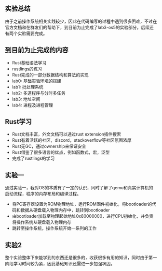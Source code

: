 ## 实验总结

由于之前操作系统相关实践较少，因此在代码编写的过程中遇到很多困难，不过在官方文档和在群友们的帮助下，到目前为止完成了lab3-os5的实验部分，后续还有两个实验需要完成。

## 到目前为止完成的内容

* Rust基础语法学习
* rustlings的练习
* Rust完成的一部分数据结构和算法的实现
* lab0: 基础实验环境的搭建
* lab1: 批处理系统
* lab2: 多道程序与分时多任务
* lab3: 地址空间
* lab4: 进程及进程管理

## Rust学习
* Rust文档丰富，外文文档可以通过rust extension插件搜索
* Rust有着活跃的社区，discord，stackoverflow等社区氛围浓厚
* Rust无GC，通过ownership来保证安全
* Rust借鉴了很多语言的优点，例如函数式，宏，泛型
* 完成了rustlings的学习

## 实验一
通过实验一，我对OS的本质有了一定的认识，同时了解了qemu和真实计算机的启动流程，程序的内存布局和编译过程。
* 将PC寄存器设置为ROM物理地址，运行ROM固件初始化，将bootloader的代码和数据从硬盘载入物理内存中，跳转到bootloader
* 由bootloader加载至物理起始地址0x80000000，进行CPU初始化，并负责将操作系统从硬盘载入物理内存
* 跳转至操作系统，操作系统开始一系列的工作

## 实验2


整个实验整体下来能学到的东西还是很多的，收获很多有用的知识，同时由于第一阶段学习时间较为紧，因此基础知识还需进一步加强巩固。